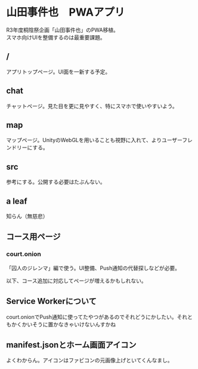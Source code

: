 # 山田事件也　PWAアプリ

R3年度桐陰祭企画「山田事件也」のPWA移植。  
スマホ向けUIを整備するのは最重要課題。

## /

アプリトップページ。UI面を一新する予定。

## chat

チャットページ。見た目を更に見やすく、特にスマホで使いやすいよう。

## map

マップページ。UnityのWebGLを用いることも視野に入れて、よりユーザーフレンドリーにする。

## src

参考にする。公開する必要はたぶんない。

## a leaf

知らん（無慈悲）

## コース用ページ
### court.onion

「囚人のジレンマ」編で使う。UI整備、Push通知の代替探しなどが必要。

以下、コース追加に対応してページが増えるかもしれない。

## Service Workerについて

court.onionでPush通知に使ってたやつがあるのでそれどうにかしたい。それともかくかいそうに置かなきゃいけないんすかね

## manifest.jsonとホーム画面アイコン

よくわからん。アイコンはファビコンの元画像上げといてくんなまし。
